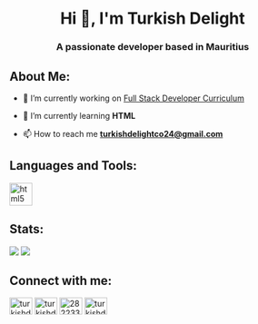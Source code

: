 <h1 align="center">Hi 👋, I'm Turkish Delight</h1>
<h3 align="center">A passionate developer based in Mauritius</h3>

<h2 align="left">About Me:</h2>

- 🔭 I’m currently working on [Full Stack Developer Curriculum](https://www.freecodecamp.org/learn/full-stack-developer/)

- 🌱 I’m currently learning **HTML**

- 📫 How to reach me **turkishdelightco24@gmail.com**

<h2 align="left">Languages and Tools:</h2>

<div>
  <img src="https://cdn.jsdelivr.net/gh/devicons/devicon/icons/html5/html5-original.svg" height="40" alt="html5 logo"  />
</div>

<h2 align="left">Stats:</h2>

<picture>
  <source
    srcset="https://github-readme-stats.vercel.app/api?username=TurkishDelightCo&show_icons=true&theme=vue-dark"
    media="(prefers-color-scheme: dark)"
  />
  <source
    srcset="https://github-readme-stats.vercel.app/api?username=TurkishDelightCo&show_icons=true&theme=vue"
    media="(prefers-color-scheme: light), (prefers-color-scheme: no-preference)"
  />
  <img src="https://github-readme-stats.vercel.app/api?username=TurkishDelightCo&show_icons=true" />
</picture>

<picture>
  <source
    srcset="https://github-readme-stats.vercel.app/api/top-langs/?username=TurkishDelightCo&theme=vue-dark&card_width=250px&show_icons=true"
    media="(prefers-color-scheme: dark)"
  />
  <source
    srcset=https://github-readme-stats.vercel.app/api/top-langs/?username=TurkishDelightCo&theme=vue&card_width=250px&show_icons=true"
    media="(prefers-color-scheme: light), (prefers-color-scheme: no-preference)"
  />
  <img src="https://github-readme-stats.vercel.app/api/top-langs/?username=TurkishDelightCo&card_width=250px&show_icons=true" />
</picture>

<h2 align="left">Connect with me:</h2>
<p align="left">
<a href="https://dev.to/turkishdelightco" target="blank"><img align="center" src="https://raw.githubusercontent.com/rahuldkjain/github-profile-readme-generator/master/src/images/icons/Social/devto.svg" alt="turkishdelightco" height="30" width="40" /></a>
<a href="https://twitter.com/turkishdelco" target="blank"><img align="center" src="https://raw.githubusercontent.com/rahuldkjain/github-profile-readme-generator/master/src/images/icons/Social/twitter.svg" alt="turkishdelco" height="30" width="40" /></a>
<a href="https://stackoverflow.com/users/28223398" target="blank"><img align="center" src="https://raw.githubusercontent.com/rahuldkjain/github-profile-readme-generator/master/src/images/icons/Social/stack-overflow.svg" alt="28223398" height="30" width="40" /></a>
<a href="https://instagram.com/turkishdelightco" target="blank"><img align="center" src="https://raw.githubusercontent.com/rahuldkjain/github-profile-readme-generator/master/src/images/icons/Social/instagram.svg" alt="turkishdelightco" height="30" width="40" /></a>
</p>

###
